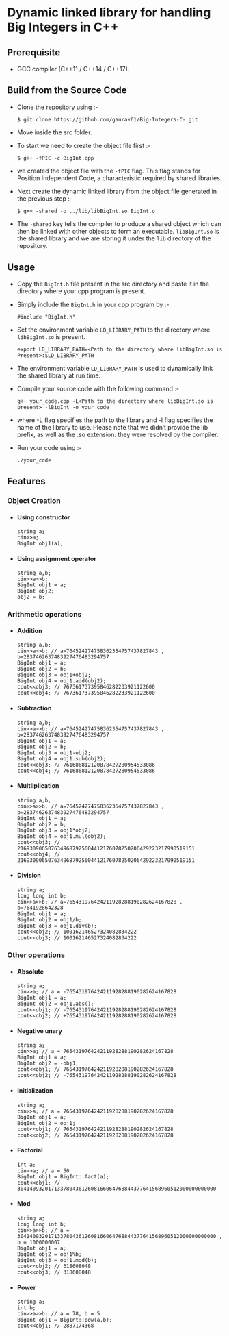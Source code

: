 # Dynamic linked library for handling Big Integers in C++

## Prerequisite
* GCC compiler (C++11 / C++14 / C++17).

## Build from the Source Code
* Clone the repository using :-
    ```
    $ git clone https://github.com/gaurav61/Big-Integers-C-.git
    ```
* Move inside the src folder.

* To start we need to create the object file first :-
    ```
    $ g++ -fPIC -c BigInt.cpp
    ```
* we created the object file with the ``-fPIC`` flag. This flag stands for Position Independent Code, a characteristic required by shared libraries.

* Next create the dynamic linked library from the object file generated in the previous step :- 
    ```
    $ g++ -shared -o ../lib/libBigInt.so BigInt.o
    ```
* The ``-shared`` key tells the compiler to produce a shared object which can then be linked with other objects to form an executable. ``libBigInt.so`` is the shared library and we are storing it under the ``lib`` directory of the repository.

## Usage
* Copy the ``BigInt.h`` file present in the src directory and paste it in the directory where your cpp program is present.

* Simply include the ``BigInt.h`` in your cpp program by :-
    ```
    #include "BigInt.h"
    ```

* Set the environment variable ``LD_LIBRARY_PATH`` to the directory where ``libBigInt.so`` is present.
    ```
    export LD_LIBRARY_PATH=<Path to the directory where libBigInt.so is Present>:$LD_LIBRARY_PATH
    ```
* The environment variable ``LD_LIBRARY_PATH`` is used to dynamically link the shared library at run time.

* Compile your source code with the following command :-
    ```
    g++ your_code.cpp -L<Path to the directory where libBigInt.so is present> -lBigInt -o your_code
    ```

* where -L flag specifies the path to the library and -l flag specifies the name of the library to use. Please note that we didn’t provide the lib prefix, as well as the .so extension: they were resolved by the compiler.

* Run your code using :-
    ```
    ./your_code
    ```

## Features
### Object Creation
* #### Using constructor
  ```
  string a;
  cin>>a;
  BigInt obj1(a);
  ```
* #### Using assignment operator
  ```
  string a,b;
  cin>>a>>b;
  BigInt obj1 = a;
  BigInt obj2;
  obj2 = b;
  ```
### Arithmetic operations
* #### Addition
  ```
  string a,b;
  cin>>a>>b; // a=764524274758362354757437827843 , b=2837462637483927476483294757
  BigInt obj1 = a;
  BigInt obj2 = b;
  BigInt obj3 = obj1+obj2;
  BigInt obj4 = obj1.add(obj2);
  cout<<obj3; // 767361737395846282233921122600
  cout<<obj4; // 767361737395846282233921122600
  ```

* #### Subtraction
  ```
  string a,b;
  cin>>a>>b; // a=764524274758362354757437827843 , b=2837462637483927476483294757
  BigInt obj1 = a;
  BigInt obj2 = b;
  BigInt obj3 = obj1-obj2;
  BigInt obj4 = obj1.sub(obj2);
  cout<<obj3; // 761686812120878427280954533086
  cout<<obj4; // 761686812120878427280954533086
  ```

* #### Multliplication
  ```
  string a,b;
  cin>>a>>b; // a=764524274758362354757437827843 , b=2837462637483927476483294757
  BigInt obj1 = a;
  BigInt obj2 = b;
  BigInt obj3 = obj1*obj2;
  BigInt obj4 = obj1.mul(obj2);
  cout<<obj3; // 2169309065076349687925604412176078250206429223217990519151
  cout<<obj4; // 2169309065076349687925604412176078250206429223217990519151
  ```

* #### Division
  ```
  string a;
  long long int b;
  cin>>a>>b; // a=765431976424211928288190282624167828 , b=7641928642328
  BigInt obj1 = a;
  BigInt obj2 = obj1/b;
  BigInt obj3 = obj1.div(b);
  cout<<obj2; // 100162146527324082834222
  cout<<obj3; // 100162146527324082834222
  ```

### Other operations
* #### Absolute
  ```
  string a;
  cin>>a; // a = -765431976424211928288190282624167828
  BigInt obj1 = a;
  BigInt obj2 = obj1.abs();
  cout<<obj1; // -765431976424211928288190282624167828
  cout<<obj2; // +765431976424211928288190282624167828
  ```
* #### Negative unary
  ```
  string a;
  cin>>a; // a = 765431976424211928288190282624167828
  BigInt obj1 = a;
  BigInt obj2 = -obj1;
  cout<<obj1; // 765431976424211928288190282624167828
  cout<<obj2; // -765431976424211928288190282624167828
  ```

* #### Initialization
  ```
  string a;
  cin>>a; // a = 765431976424211928288190282624167828
  BigInt obj1 = a;
  BigInt obj2 = obj1;
  cout<<obj1; // 765431976424211928288190282624167828
  cout<<obj2; // 765431976424211928288190282624167828
  ```

* #### Factorial
  ```
  int a;
  cin>>a; // a = 50
  BigInt obj1 = BigInt::fact(a);
  cout<<obj1; // 30414093201713378043612608166064768844377641568960512000000000000
  ```


* #### Mod
  ```
  string a;
  long long int b;
  cin>>a>>b; // a = 30414093201713378043612608166064768844377641568960512000000000000 , b = 1000000007
  BigInt obj1 = a;
  BigInt obj2 = obj1%b;
  BigInt obj3 = obj1.mod(b);
  cout<<obj2; // 318608048
  cout<<obj3; // 318608048
  ```

* #### Power
  ```
  string a;
  int b;
  cin>>a>>b; // a = 78, b = 5
  BigInt obj1 = BigInt::pow(a,b);
  cout<<obj1; // 2887174368
  ```